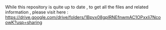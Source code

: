 While this repository is quite up to date , to get all the files and related information , please visit here :
https://drive.google.com/drive/folders/1Bpvx08gplRNEfnwmAC1OPxxli7NcoowK?usp=sharing
